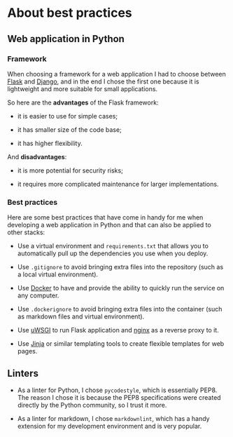 # About best practices

## Web application in Python

### Framework

When choosing a framework for a web application I had to choose between [Flask](https://flask.palletsprojects.com/en/2.2.x/) and [Django](https://www.djangoproject.com), and in the end I chose the first one because it is lightweight and more suitable for small applications.

So here are the **advantages** of the Flask framework:

- it is easier to use for simple cases;

- it has smaller size of the code base;

- it has higher flexibility.

And **disadvantages**:

- it is more potential for security risks;

- it requires more complicated maintenance for larger implementations.

### Best practices

Here are some best practices that have come in handy for me when developing a web application in Python and that can also be applied to other stacks:

- Use a virtual environment and `requirements.txt` that allows you to automatically pull up the dependencies you use when you deploy.

- Use `.gitignore` to avoid bringing extra files into the repository (such as a local virtual environment).

- Use [Docker](https://www.docker.com) to have and provide the ability to quickly run the service on any computer.

- Use `.dockerignore` to avoid bringing extra files into the container (such as markdown files and virtual environment).

- Use [uWSGI](https://uwsgi-docs.readthedocs.io/en/latest/) to run Flask application and [nginx](https://www.nginx.com) as a reverse proxy to it.

- Use [Jinja](https://jinja.palletsprojects.com/en/3.1.x/) or similar templating tools to create flexible templates for web pages.

## Linters

- As a linter for Python, I chose `pycodestyle`, which is essentially PEP8. The reason I chose it is because the PEP8 specifications were created directly by the Python community, so I trust it more.

- As a linter for markdown, I chose `markdownlint`, which has a handy extension for my development environment and is very popular.
